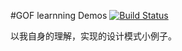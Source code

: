 #GOF learnning Demos
[![Build Status](https://travis-ci.org/longzhiwuing/GOFDemos.svg?branch=master)](https://travis-ci.org/longzhiwuing/GOFDemos)

以我自身的理解，实现的设计模式小例子。